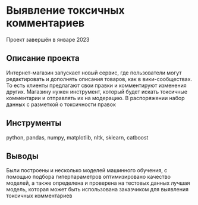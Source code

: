 # Выявление токсичных комментариев
Проект завершён в январе 2023

## Описание проекта
Интернет-магазин запускает новый сервис, где пользователи могут редактировать и дополнять описания товаров, как в вики-сообществах. То есть клиенты предлагают свои правки и комментируют изменения других. Магазину нужен инструмент, который будет искать токсичные комментарии и отправлять их на модерацию. В распоряжении набор данных с разметкой о токсичности правок

## Инструменты
python, pandas, numpy, matplotlib, nltk, sklearn, catboost

## Выводы
Были построены и несколько моделей машинного обучения, с помощью подбора гиперпараметров оптимизировано качество моделей, а также определена и проверена на тестовых данных лучшая модель, которая может быть использована заказчиком для выявления токсичных комментариев
